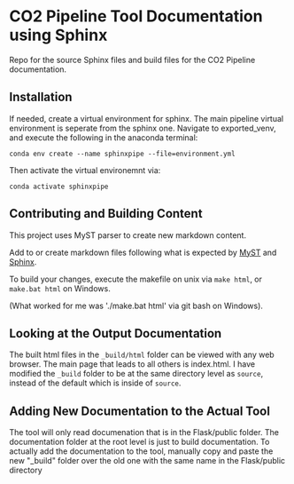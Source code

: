 # CO2 Pipeline Tool Documentation using Sphinx
Repo for the source Sphinx files and build files for the CO2 Pipeline documentation. 

## Installation
If needed, create a virtual environment for sphinx. The main pipeline virtual environment is seperate from the sphinx one.
Navigate to exported_venv, and execute the following in the anaconda terminal:

    conda env create --name sphinxpipe --file=environment.yml
    
Then activate the virtual environemnt via:

    conda activate sphinxpipe

## Contributing and Building Content
This project uses MyST parser to create new markdown content.

Add to or create markdown files following what is expected by [MyST](https://myst-parser.readthedocs.io/en/latest/index.html) and [Sphinx](https://www.sphinx-doc.org/en/master/).

To build your changes, execute the makefile on unix via `make html`, or `make.bat html` on Windows.

(What worked for me was './make.bat html' via git bash on Windows).


## Looking at the Output Documentation

The built html files in the `_build/html` folder can be viewed with any web browser. The main page that leads to all others is index.html.
I have modified the `_build` folder to be at the same directory level as `source`, instead of the default which is inside of `source`.

## Adding New Documentation to the Actual Tool
The tool will only read documenation that is in the Flask/public folder. The documentation folder at the root level is just to build documentation. 
To actually add the documentation to the tool, manually copy and paste the new "_build" folder over the old one with the same name in the Flask/public directory

